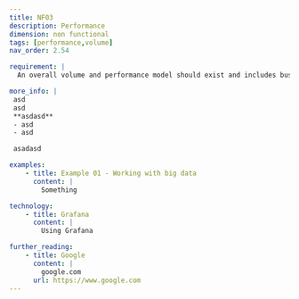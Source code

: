 ```yaml
---
title: NF03
description: Performance
dimension: non functional
tags: [performance,volume]
nav_order: 2.54

requirement: |
  An overall volume and performance model should exist and includes business-realistic exceptional scenarios.

more_info: |
 asd
 asd
 **asdasd**
 - asd 
 - asd

 asadasd

examples: 
    - title: Example 01 - Working with big data
      content: |
        Something

technology:
    - title: Grafana
      content: |
        Using Grafana

further_reading:
    - title: Google
      content: |
        google.com
      url: https://www.google.com
---
```

